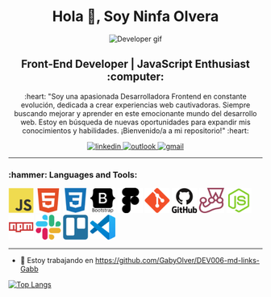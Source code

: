 <div id="header" align="center">
  <h1 align="center"> Hola 👋, Soy Ninfa Olvera </h1>
  <img src='https://media.giphy.com/media/v1.Y2lkPTc5MGI3NjExaGlhZGgxZ3Jmenh3bmt0OGxiMHkxY2ZlN25vOTBzbmY5bHRnb3drdyZlcD12MV9pbnRlcm5hbF9naWZfYnlfaWQmY3Q9Zw/L1R1tvI9svkIWwpVYr/giphy.gif' alt='Developer gif' >
  <h2 align="center">  Front-End Developer | JavaScript Enthusiast :computer: </h2>

  <p align="center"> :heart: "Soy una apasionada Desarrolladora Frontend en constante evolución, dedicada a crear experiencias web cautivadoras. Siempre buscando mejorar y aprender en este emocionante mundo del desarrollo web. Estoy en búsqueda de nuevas oportunidades para expandir mis conocimientos y habilidades. ¡Bienvenido/a a mi repositorio!" :heart: </p>
</div>

<div id="badges" align="center">
  <a href="https://www.linkedin.com/in/ninfa-olvera">
<img src='https://img.shields.io/badge/LinkedIn-0077B5?style=for-the-badge&logo=linkedin&logoColor=white' alt='linkedin' height='30'/>  
  </a>
    <a href="mailto:gabyolv8@hotmail.com"> <img src='https://img.shields.io/badge/Microsoft_Outlook-0078D4?style=for-the-badge&logo=microsoft-outlook&logoColor=white' alt='outlook' height='30' width='160'/>
    </a>
          <a href="mailto:gabyolv8@gmail.com"> <img src='https://img.shields.io/badge/Gmail-D14836?style=for-the-badge&logo=gmail&logoColor=white' alt='gmail' height='30'/>
          </a>
</div>

---
<div id="tools" align="left">
<h3> :hammer: Languages and Tools: </h3>
  <img src="https://github.com/devicons/devicon/blob/master/icons/javascript/javascript-original.svg" alt="js" height='50'/>
  <img src="https://github.com/devicons/devicon/blob/master/icons/html5/html5-plain.svg" alt="html" height='50'/>
  <img src="https://github.com/devicons/devicon/blob/master/icons/css3/css3-plain.svg" alt="css" height='50'/>
  <img src="https://github.com/devicons/devicon/blob/master/icons/bootstrap/bootstrap-plain-wordmark.svg" alt="bootstrap" height='50'/>
  <img src="https://github.com/devicons/devicon/blob/master/icons/figma/figma-plain.svg" alt="figma" height='50'/>
  <img src="https://github.com/devicons/devicon/blob/master/icons/git/git-plain.svg" alt="git" height='50'/>
  <img src="https://github.com/devicons/devicon/blob/master/icons/github/github-original-wordmark.svg" alt="github" height='50'/>
  <img src="https://github.com/devicons/devicon/blob/master/icons/jest/jest-plain.svg" alt="jest" height='50'/>
  <img src="https://github.com/devicons/devicon/blob/master/icons/nodejs/nodejs-plain.svg" alt="node" height='50'/>
  <img src="https://github.com/devicons/devicon/blob/master/icons/npm/npm-original-wordmark.svg" alt="npm" height='50'/>
  <img src="https://github.com/devicons/devicon/blob/master/icons/slack/slack-original.svg" alt="slack" height='50'/>
  <img src="https://github.com/devicons/devicon/blob/master/icons/trello/trello-plain.svg" alt="trello" height='50'/>
  <img src="https://github.com/devicons/devicon/blob/master/icons/vscode/vscode-original.svg" alt="vsc" height='50'/>
</div>

---

- 🔭 Estoy trabajando en https://github.com/GabyOlver/DEV006-md-links-Gabb

[![Top Langs](https://github-readme-stats.vercel.app/api/top-langs/?username=GabyOlver)](https://github.com/anuraghazra/github-readme-stats)

